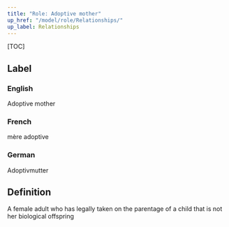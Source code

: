 ```yaml
---
title: "Role: Adoptive mother"
up_href: "/model/role/Relationships/"
up_label: Relationships
---
```


[TOC]

## Label

### English
Adoptive mother

### French
mère adoptive

### German
Adoptivmutter

## Definition
A female adult who has legally taken on the parentage of a child that is not her biological offspring
